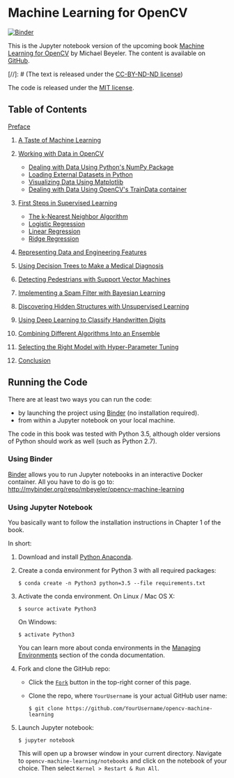 # Machine Learning for OpenCV

[![Binder](http://mybinder.org/badge.svg)](http://mybinder.org/repo/mbeyeler/opencv-machine-learning)

This is the Jupyter notebook version of the upcoming book [Machine Learning for OpenCV]() by Michael Beyeler.
The content is available on [GitHub](https://github.com/mbeyeler/opencv-machine-learning).

[//]: # (The text is released under the [CC-BY-ND-ND license](https://creativecommons.org/licenses/by-nc-nd/3.0/us/legalcode))

The code is released under the [MIT license](https://opensource.org/licenses/MIT).

## Table of Contents

[Preface](notebooks/00.00-Preface.ipynb)

1. [A Taste of Machine Learning](notebooks/01.00-A-Taste-of-Machine-Learning.ipynb)

2. [Working with Data in OpenCV](notebooks/02.00-Working-with-Data-in-OpenCV.ipynb)
   - [Dealing with Data Using Python's NumPy Package](notebooks/02.01-Dealing-with-Data-Using-Python-NumPy.ipynb)
   - [Loading External Datasets in Python](notebooks/02.02-Loading-External-Datasets-in-Python.ipynb)
   - [Visualizing Data Using Matplotlib](notebooks/02.03-Visualizing-Data-Using-Matplotlib.ipynb)
   - [Dealing with Data Using OpenCV's TrainData container](notebooks/02.05-Dealing-with-Data-Using-the-OpenCV-TrainData-Container-in-C%2B%2B.ipynb)

3. [First Steps in Supervised Learning](notebooks/03.00-First-Steps-in-Supervised-Learning.ipynb)
   - [The k-Nearest Neighbor Algorithm](notebooks/03.01-The-k-Nearest-Neighbor-Algorithm.ipynb)
   - [Logistic Regression](notebooks/03.02-Logistic-Regression.ipynb)
   - [Linear Regression](notebooks/03.03-Linear-Regression.ipynb)
   - [Ridge Regression](notebooks/03.04-Ridge-Regression.ipynb)

4. [Representing Data and Engineering Features](notebooks/04.00-Representing-Data-and-Engineering-Features.ipynb)

5. [Using Decision Trees to Make a Medical Diagnosis](notebooks/05.00-Using-Decision-Trees-to-Make-a-Medical-Diagnosis.ipynb)

6. [Detecting Pedestrians with Support Vector Machines](notebooks/06.00-Detecting-Pedestrians-with-Support-Vector-Machines.ipynb)

7. [Implementing a Spam Filter with Bayesian Learning](notebooks/07.00-Implementing-a-Spam-Filter-with-Bayesian-Learning.ipynb)

8. [Discovering Hidden Structures with Unsupervised Learning](notebooks/08.00-Discovering-Hidden-Structures-with-Unsupervised-Learning.ipynb)

9. [Using Deep Learning to Classify Handwritten Digits](notebooks/09.00-Using-Deep-Learning-to-Classify-Handwritten-Digits.ipynb)

10. [Combining Different Algorithms Into an Ensemble](notebooks/10.00-Combining-Different-Algorithms-Into-an-Ensemble.ipynb)

11. [Selecting the Right Model with Hyper-Parameter Tuning](notebooks/11.00-Selecting-the-Right-Model-with-Hyper-Parameter-Tuning.ipynb)

12. [Conclusion](notebooks/12.00-Conclusion.ipynb)



## Running the Code

There are at least two ways you can run the code:
- by launching the project using [Binder](http://mybinder.org/repo/mbeyeler/opencv-machine-learning)
  (no installation required).
- from within a Jupyter notebook on your local machine.

The code in this book was tested with Python 3.5, although older versions of Python should work as well
(such as Python 2.7).


### Using Binder

[Binder](http://www.mybinder.org) allows you to run Jupyter notebooks in an interactive Docker container.
All you have to do is go to:
http://mybinder.org/repo/mbeyeler/opencv-machine-learning


### Using Jupyter Notebook

You basically want to follow the installation instructions in Chapter 1 of the book.

In short:

1. Download and install [Python Anaconda](https://www.continuum.io/downloads).

2. Create a conda environment for Python 3 with all required packages:

   ```
   $ conda create -n Python3 python=3.5 --file requirements.txt
   ```

3. Activate the conda environment.
   On Linux / Mac OS X:

   ```
   $ source activate Python3
   ```

   On Windows:

   ```
   $ activate Python3
   ```

   You can learn more about conda environments in the
   [Managing Environments](http://conda.pydata.org/docs/using/envs.html)
   section of the conda documentation.

4. Fork and clone the GitHub repo:
   - Click the
     [`Fork`](https://github.com/mbeyeler/opencv-machine-learning#fork-destination-box)
     button in the top-right corner of this page.
   - Clone the repo, where `YourUsername` is your actual GitHub user name:

     ```
     $ git clone https://github.com/YourUsername/opencv-machine-learning
     ```

5. Launch Jupyter notebook:

   ```
   $ jupyter notebook
   ```

   This will open up a browser window in your current directory.
   Navigate to `opencv-machine-learning/notebooks` and click on the notebook of your choice.
   Then select `Kernel > Restart & Run All`.
